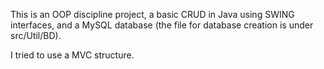 This is an OOP discipline project, a basic CRUD in Java using SWING interfaces, and a MySQL database 
(the file for database creation is under src/Util/BD).

I tried to use a MVC structure. 

